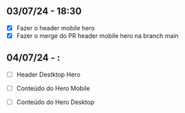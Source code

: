 ## 03/07/24 - 18:30
- [X] Fazer o header mobile hero
- [X] Fazer o merge do PR header mobile hero na branch main

## 04/07/24 - :
- [ ] Header Destktop Hero
- [ ] Conteúdo do Hero Mobile
- [ ] Conteúdo do Hero Desktop


